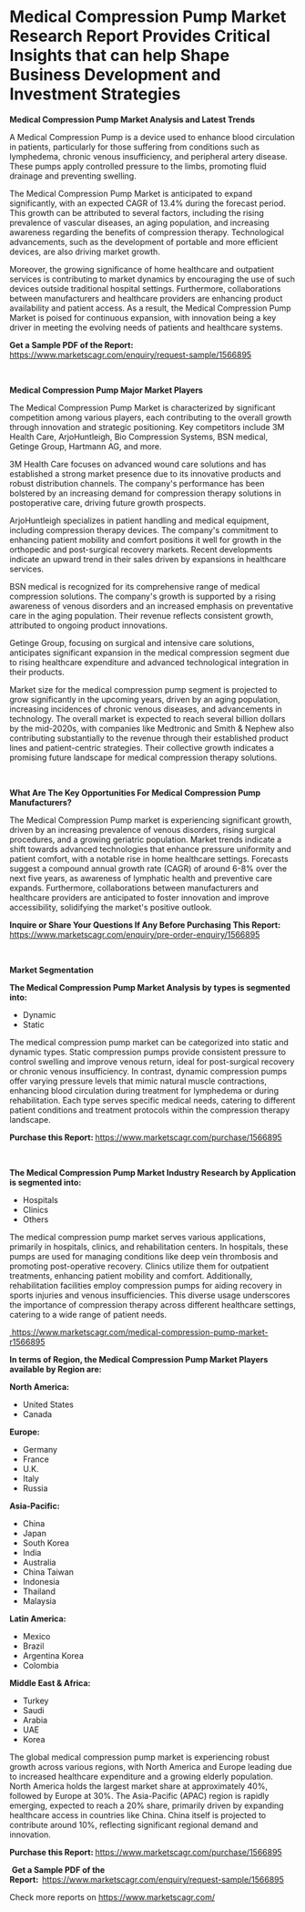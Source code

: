 <p><h1>Medical Compression Pump Market Research Report Provides Critical Insights that can help Shape Business Development and Investment Strategies</h1></p><p><strong>Medical Compression Pump Market Analysis and Latest Trends</strong></p>
<p><p>A Medical Compression Pump is a device used to enhance blood circulation in patients, particularly for those suffering from conditions such as lymphedema, chronic venous insufficiency, and peripheral artery disease. These pumps apply controlled pressure to the limbs, promoting fluid drainage and preventing swelling.</p><p>The Medical Compression Pump Market is anticipated to expand significantly, with an expected CAGR of 13.4% during the forecast period. This growth can be attributed to several factors, including the rising prevalence of vascular diseases, an aging population, and increasing awareness regarding the benefits of compression therapy. Technological advancements, such as the development of portable and more efficient devices, are also driving market growth. </p><p>Moreover, the growing significance of home healthcare and outpatient services is contributing to market dynamics by encouraging the use of such devices outside traditional hospital settings. Furthermore, collaborations between manufacturers and healthcare providers are enhancing product availability and patient access. As a result, the Medical Compression Pump Market is poised for continuous expansion, with innovation being a key driver in meeting the evolving needs of patients and healthcare systems.</p></p>
<p><strong>Get a Sample PDF of the Report:&nbsp;</strong> <a href="https://www.marketscagr.com/enquiry/request-sample/1566895?utm_campaign=2528&utm_medium=2&utm_source=Github&utm_content=ia&utm_term=22032025&utm_id=medical-compression-pump">https://www.marketscagr.com/enquiry/request-sample/1566895</a></p>
<p>&nbsp;</p>
<p><strong>Medical Compression Pump Major Market Players</strong></p>
<p><p>The Medical Compression Pump Market is characterized by significant competition among various players, each contributing to the overall growth through innovation and strategic positioning. Key competitors include 3M Health Care, ArjoHuntleigh, Bio Compression Systems, BSN medical, Getinge Group, Hartmann AG, and more.</p><p>3M Health Care focuses on advanced wound care solutions and has established a strong market presence due to its innovative products and robust distribution channels. The company's performance has been bolstered by an increasing demand for compression therapy solutions in postoperative care, driving future growth prospects.</p><p>ArjoHuntleigh specializes in patient handling and medical equipment, including compression therapy devices. The company's commitment to enhancing patient mobility and comfort positions it well for growth in the orthopedic and post-surgical recovery markets. Recent developments indicate an upward trend in their sales driven by expansions in healthcare services.</p><p>BSN medical is recognized for its comprehensive range of medical compression solutions. The company's growth is supported by a rising awareness of venous disorders and an increased emphasis on preventative care in the aging population. Their revenue reflects consistent growth, attributed to ongoing product innovations.</p><p>Getinge Group, focusing on surgical and intensive care solutions, anticipates significant expansion in the medical compression segment due to rising healthcare expenditure and advanced technological integration in their products.</p><p>Market size for the medical compression pump segment is projected to grow significantly in the upcoming years, driven by an aging population, increasing incidences of chronic venous diseases, and advancements in technology. The overall market is expected to reach several billion dollars by the mid-2020s, with companies like Medtronic and Smith & Nephew also contributing substantially to the revenue through their established product lines and patient-centric strategies. Their collective growth indicates a promising future landscape for medical compression therapy solutions.</p></p>
<p>&nbsp;</p>
<p><strong>What Are The Key Opportunities For Medical Compression Pump Manufacturers?</strong></p>
<p><p>The Medical Compression Pump market is experiencing significant growth, driven by an increasing prevalence of venous disorders, rising surgical procedures, and a growing geriatric population. Market trends indicate a shift towards advanced technologies that enhance pressure uniformity and patient comfort, with a notable rise in home healthcare settings. Forecasts suggest a compound annual growth rate (CAGR) of around 6-8% over the next five years, as awareness of lymphatic health and preventive care expands. Furthermore, collaborations between manufacturers and healthcare providers are anticipated to foster innovation and improve accessibility, solidifying the market's positive outlook.</p></p>
<p><strong>Inquire or Share Your Questions If Any Before Purchasing This Report:</strong> <a href="https://www.marketscagr.com/enquiry/pre-order-enquiry/1566895?utm_campaign=2528&utm_medium=2&utm_source=Github&utm_content=ia&utm_term=22032025&utm_id=medical-compression-pump">https://www.marketscagr.com/enquiry/pre-order-enquiry/1566895</a></p>
<p>&nbsp;</p>
<p><strong>Market Segmentation</strong></p>
<p><strong>The Medical Compression Pump Market Analysis by types is segmented into:</strong></p>
<p><ul><li>Dynamic</li><li>Static</li></ul></p>
<p><p>The medical compression pump market can be categorized into static and dynamic types. Static compression pumps provide consistent pressure to control swelling and improve venous return, ideal for post-surgical recovery or chronic venous insufficiency. In contrast, dynamic compression pumps offer varying pressure levels that mimic natural muscle contractions, enhancing blood circulation during treatment for lymphedema or during rehabilitation. Each type serves specific medical needs, catering to different patient conditions and treatment protocols within the compression therapy landscape.</p></p>
<p><strong>Purchase this Report:&nbsp;</strong><a href="https://www.marketscagr.com/purchase/1566895?utm_campaign=2528&utm_medium=2&utm_source=Github&utm_content=ia&utm_term=22032025&utm_id=medical-compression-pump">https://www.marketscagr.com/purchase/1566895</a></p>
<p>&nbsp;</p>
<p><strong>The Medical Compression Pump Market Industry Research by Application is segmented into:</strong></p>
<p><ul><li>Hospitals</li><li>Clinics</li><li>Others</li></ul></p>
<p><p>The medical compression pump market serves various applications, primarily in hospitals, clinics, and rehabilitation centers. In hospitals, these pumps are used for managing conditions like deep vein thrombosis and promoting post-operative recovery. Clinics utilize them for outpatient treatments, enhancing patient mobility and comfort. Additionally, rehabilitation facilities employ compression pumps for aiding recovery in sports injuries and venous insufficiencies. This diverse usage underscores the importance of compression therapy across different healthcare settings, catering to a wide range of patient needs.</p></p>
<p><a href="https://www.marketscagr.com/medical-compression-pump-market-r1566895?utm_campaign=2528&utm_medium=2&utm_source=Github&utm_content=ia&utm_term=22032025&utm_id=medical-compression-pump">&nbsp;https://www.marketscagr.com/medical-compression-pump-market-r1566895</a></p>
<p><strong>In terms of Region, the Medical Compression Pump Market Players available by Region are:</strong></p>
<p>
    <p> <strong> North America: </strong>
        <ul>
            <li>United States</li>
            <li>Canada</li>
        </ul>
        </p> 
    <p> <strong> Europe: </strong>
        <ul>
            <li>Germany</li>
            <li>France</li>
            <li>U.K.</li>
            <li>Italy</li>
            <li>Russia</li>
        </ul>
        </p> 
    <p> <strong> Asia-Pacific: </strong>
        <ul>
            <li>China</li>
            <li>Japan</li>
            <li>South Korea</li>
            <li>India</li>
            <li>Australia</li>
            <li>China Taiwan</li>
            <li>Indonesia</li>
            <li>Thailand</li>
            <li>Malaysia</li>
        </ul>
        </p> 
    <p> <strong> Latin America: </strong>
        <ul>
            <li>Mexico</li>
            <li>Brazil</li>
            <li>Argentina Korea</li>
            <li>Colombia</li>
        </ul>
        </p> 
    <p> <strong> Middle East & Africa: </strong>
        <ul>
            <li>Turkey</li>
            <li>Saudi</li>
            <li>Arabia</li>
            <li>UAE</li>
            <li>Korea</li>
        </ul>
    </p>
    </p>
<p><p>The global medical compression pump market is experiencing robust growth across various regions, with North America and Europe leading due to increased healthcare expenditure and a growing elderly population. North America holds the largest market share at approximately 40%, followed by Europe at 30%. The Asia-Pacific (APAC) region is rapidly emerging, expected to reach a 20% share, primarily driven by expanding healthcare access in countries like China. China itself is projected to contribute around 10%, reflecting significant regional demand and innovation.</p></p>
<p><strong>Purchase this Report: </strong><a href="https://www.marketscagr.com/purchase/1566895?utm_campaign=2528&utm_medium=2&utm_source=Github&utm_content=ia&utm_term=22032025&utm_id=medical-compression-pump">https://www.marketscagr.com/purchase/1566895</a></p>
<p>&nbsp;<strong>Get a Sample PDF of the Report:&nbsp;&nbsp;</strong><a href="https://www.marketscagr.com/enquiry/request-sample/1566895?utm_campaign=2528&utm_medium=2&utm_source=Github&utm_content=ia&utm_term=22032025&utm_id=medical-compression-pump">https://www.marketscagr.com/enquiry/request-sample/1566895</a></p>
<p><strong></strong></p>
<p>Check more reports on <a href="https://www.marketscagr.com/?utm_campaign=2528&utm_medium=2&utm_source=Github&utm_content=ia&utm_term=22032025&utm_id=medical-compression-pump">https://www.marketscagr.com/</a></p>